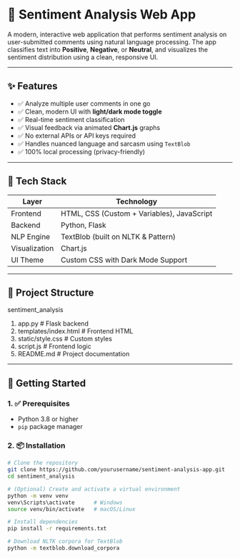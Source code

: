 # 🧠 Sentiment Analysis Web App

A modern, interactive web application that performs sentiment analysis on user-submitted comments using natural language processing. The app classifies text into **Positive**, **Negative**, or **Neutral**, and visualizes the sentiment distribution using a clean, responsive UI.

---

## ✨ Features

- ✅ Analyze multiple user comments in one go
- ✅ Clean, modern UI with **light/dark mode toggle**
- ✅ Real-time sentiment classification
- ✅ Visual feedback via animated **Chart.js** graphs
- ✅ No external APIs or API keys required
- ✅ Handles nuanced language and sarcasm using `TextBlob`
- ✅ 100% local processing (privacy-friendly)

---

## 🧰 Tech Stack

|    Layer      |                Technology                     |
|---------------|---------------------------------------------- |
| Frontend      | HTML, CSS (Custom + Variables), JavaScript    |
| Backend       | Python, Flask                                 |
| NLP Engine    | TextBlob (built on NLTK & Pattern)            |
| Visualization | Chart.js                                      |
| UI Theme      | Custom CSS with Dark Mode Support             |

---

## 📁 Project Structure

sentiment_analysis

1. app.py # Flask backend
2. templates/index.html # Frontend HTML
3. static/style.css # Custom styles
4. script.js # Frontend logic
5. README.md # Project documentation

---

## 🚀 Getting Started

### 1. ✅ Prerequisites

- Python 3.8 or higher
- `pip` package manager

### 2. 📦 Installation

```bash
# Clone the repository
git clone https://github.com/yourusername/sentiment-analysis-app.git
cd sentiment_analysis

# (Optional) Create and activate a virtual environment
python -m venv venv
venv\Scripts\activate      # Windows
source venv/bin/activate   # macOS/Linux

# Install dependencies
pip install -r requirements.txt

# Download NLTK corpora for TextBlob
python -m textblob.download_corpora



